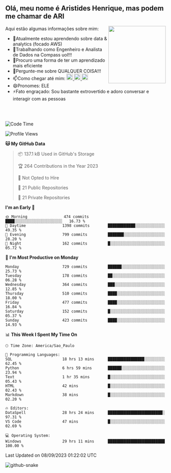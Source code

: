 ## Olá, meu nome é Aristides Henrique, mas podem me chamar de ARI

<div >
Aqui estão algumas informações sobre mim:<img align="right" height="180em" src="https://user-images.githubusercontent.com/97318481/177042589-45d62122-82a9-4a32-b3a7-87b322825b2f.png">
</div>

- 🌱Atualmente estou aprendendo sobre data & analytics (focado AWS)
- 👯Trabalhando como Engenheiro e Analista de Dados na Compass uol!!!
- 🤔Procuro uma forma de ter um aprendizado mais eficiente
- 💬Pergunte-me sobre QUALQUER COISA!!!
- 📫Como chegar até mim:
  <a href="https://www.instagram.com/aryhenry/" target="_blank">
  <img src="https://img.shields.io/badge/-Instagram-%23E4405F?style=for-the-badge&logo=instagram&logoColor=black" height="20px">
  </a>
  <a href="https://www.linkedin.com/in/aristides-henrique/" target="_blank">
  <img src="https://img.shields.io/badge/-LinkedIn-%230077B5?style=for-the-badge&logo=linkedin&logoColor=black" height="20px">
  </a> 
  <a href="mailto:arihenriqueuna@gmail.com">
  <img src="https://img.shields.io/badge/-Gmail-%23333?style=for-the-badge&logo=gmail&logoColor=white" height="20px">
  </a>
- 😄Pronomes: ELE
- ⚡Fato engraçado: Sou bastante extrovertido e adoro conversar e interagir com as pessoas
<br/>
<br/>


<!--START_SECTION:waka-->
![Code Time](http://img.shields.io/badge/Code%20Time-1%2C169%20hrs%2021%20mins-blue)

![Profile Views](http://img.shields.io/badge/Profile%20Views-110-blue)

**🐱 My GitHub Data** 

> 📦 137.1 kB Used in GitHub's Storage 
 > 
> 🏆 264 Contributions in the Year 2023
 > 
> 🚫 Not Opted to Hire
 > 
> 📜 21 Public Repositories 
 > 
> 🔑 21 Private Repositories 
 > 
**I'm an Early 🐤** 

```text
🌞 Morning                474 commits         ████░░░░░░░░░░░░░░░░░░░░░   16.73 % 
🌆 Daytime                1398 commits        ████████████░░░░░░░░░░░░░   49.35 % 
🌃 Evening                799 commits         ███████░░░░░░░░░░░░░░░░░░   28.20 % 
🌙 Night                  162 commits         █░░░░░░░░░░░░░░░░░░░░░░░░   05.72 % 
```
📅 **I'm Most Productive on Monday** 

```text
Monday                   729 commits         ██████░░░░░░░░░░░░░░░░░░░   25.73 % 
Tuesday                  178 commits         ██░░░░░░░░░░░░░░░░░░░░░░░   06.28 % 
Wednesday                364 commits         ███░░░░░░░░░░░░░░░░░░░░░░   12.85 % 
Thursday                 510 commits         ████░░░░░░░░░░░░░░░░░░░░░   18.00 % 
Friday                   477 commits         ████░░░░░░░░░░░░░░░░░░░░░   16.84 % 
Saturday                 152 commits         █░░░░░░░░░░░░░░░░░░░░░░░░   05.37 % 
Sunday                   423 commits         ████░░░░░░░░░░░░░░░░░░░░░   14.93 % 
```


📊 **This Week I Spent My Time On** 

```text
🕑︎ Time Zone: America/Sao_Paulo

💬 Programming Languages: 
SQL                      18 hrs 13 mins      ████████████████░░░░░░░░░   62.45 % 
Python                   6 hrs 59 mins       ██████░░░░░░░░░░░░░░░░░░░   23.94 % 
Text                     1 hr 35 mins        █░░░░░░░░░░░░░░░░░░░░░░░░   05.43 % 
HTML                     42 mins             █░░░░░░░░░░░░░░░░░░░░░░░░   02.43 % 
Markdown                 38 mins             █░░░░░░░░░░░░░░░░░░░░░░░░   02.20 % 

🔥 Editors: 
DataSpell                28 hrs 24 mins      ████████████████████████░   97.31 % 
VS Code                  47 mins             █░░░░░░░░░░░░░░░░░░░░░░░░   02.69 % 

💻 Operating System: 
Windows                  29 hrs 11 mins      █████████████████████████   100.00 % 
```


 Last Updated on 08/09/2023 01:22:02 UTC
<!--END_SECTION:waka-->

<img alt="github-snake" src="https://github.com/AriHenrique/AriHenrique/blob/output/github-contribution-grid-snake-dark.svg" />

